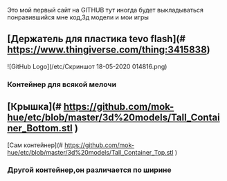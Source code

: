 Это мой первый сайт на GITHUB
тут иногда будет выкладываться понравившийся мне код,3д модели и мои игры
## [Держатель для пластика tevo flash](# https://www.thingiverse.com/thing:3415838)
![GitHub Logo](/etc/Скриншот 18-05-2020 014816.png)
### Контейнер для всякой мелочи 
## [Крышка](# https://github.com/mok-hue/etc/blob/master/3d%20models/Tall_Container_Bottom.stl ) 
[Сам контейнер](# https://github.com/mok-hue/etc/blob/master/3d%20models/Tall_Container_Top.stl )
### Другой контейнер,он различается по ширине
